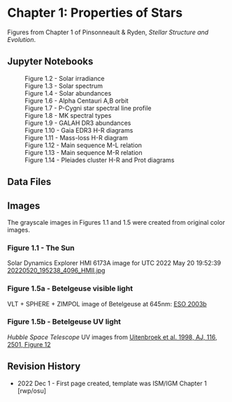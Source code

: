 # Chapter 1: Properties of Stars

Figures from Chapter 1 of Pinsonneault & Ryden, *Stellar Structure and Evolution*.

## Jupyter Notebooks
<dl>
    <dd>Figure 1.2 - Solar irradiance
    <dd>Figure 1.3 - Solar spectrum
    <dd>Figure 1.4 - Solar abundances
    <dd>Figure 1.6 - Alpha Centauri A,B orbit
    <dd>Figure 1.7 - P-Cygni star spectral line profile
    <dd>Figure 1.8 - MK spectral types
    <dd>Figure 1.9 - GALAH DR3 abundances
    <dd>Figure 1.10 - Gaia EDR3 H-R diagrams
    <dd>Figure 1.11 - Mass-loss H-R diagram
    <dd>Figure 1.12 - Main sequence M-L relation
    <dd>Figure 1.13 - Main sequence M-R relation
    <dd>Figure 1.14 - Pleiades cluster H-R and Prot diagrams
</dl>

## Data Files
  
## Images
The grayscale images in Figures 1.1 and 1.5 were created from original color images.

### Figure 1.1 - The Sun
Solar Dynamics Explorer HMI 6173A image for UTC 2022 May 20 19:52:39 [20220520_195238_4096_HMII.jpg](https://sdo.gsfc.nasa.gov/data/aiahmi/)

### Figure 1.5a - Betelgeuse visible light
VLT + SPHERE + ZIMPOL image of Betelgeuse at 645nm: [ESO 2003b](https://www.eso.org/public/images/eso2003b/)

### Figure 1.5b - Betelgeuse UV light
*Hubble Space Telescope* UV images from [Uitenbroek et al. 1998, AJ, 116, 2501, Figure 12](https://iopscience.iop.org/article/10.1086/300596/fulltext)

## Revision History

 * 2022 Dec 1 - First page created, template was ISM/IGM Chapter 1 [rwp/osu]
